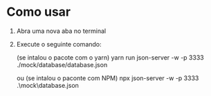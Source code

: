 # Como usar

1. Abra uma nova aba no terminal
2. Execute o seguinte comando:
   
   (se intalou o pacote com o yarn)
   yarn run json-server -w -p 3333 ./mock/database/database.json 
   

   ou (se intalou o paconte com NPM)
   npx json-server -w -p 3333 .\mock\database.json
   

